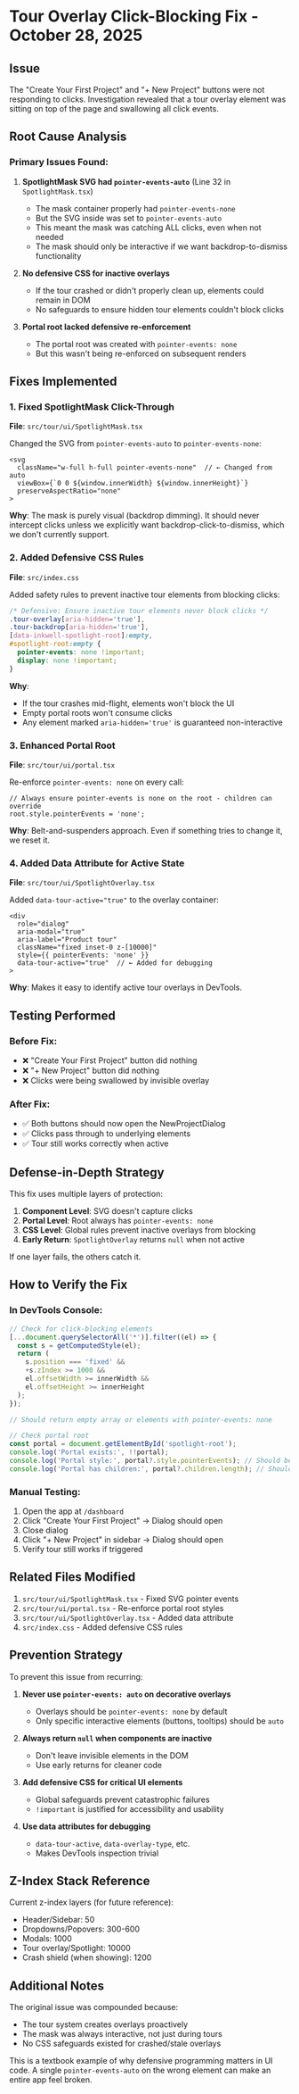 # Tour Overlay Click-Blocking Fix - October 28, 2025

## Issue

The "Create Your First Project" and "+ New Project" buttons were not responding to clicks. Investigation revealed that a tour overlay element was sitting on top of the page and swallowing all click events.

## Root Cause Analysis

### Primary Issues Found:

1. **SpotlightMask SVG had `pointer-events-auto`** (Line 32 in `SpotlightMask.tsx`)
   - The mask container properly had `pointer-events-none`
   - But the SVG inside was set to `pointer-events-auto`
   - This meant the mask was catching ALL clicks, even when not needed
   - The mask should only be interactive if we want backdrop-to-dismiss functionality

2. **No defensive CSS for inactive overlays**
   - If the tour crashed or didn't properly clean up, elements could remain in DOM
   - No safeguards to ensure hidden tour elements couldn't block clicks

3. **Portal root lacked defensive re-enforcement**
   - The portal root was created with `pointer-events: none`
   - But this wasn't being re-enforced on subsequent renders

## Fixes Implemented

### 1. Fixed SpotlightMask Click-Through

**File**: `src/tour/ui/SpotlightMask.tsx`

Changed the SVG from `pointer-events-auto` to `pointer-events-none`:

```tsx
<svg
  className="w-full h-full pointer-events-none"  // ← Changed from auto
  viewBox={`0 0 ${window.innerWidth} ${window.innerHeight}`}
  preserveAspectRatio="none"
>
```

**Why**: The mask is purely visual (backdrop dimming). It should never intercept clicks unless we explicitly want backdrop-click-to-dismiss, which we don't currently support.

### 2. Added Defensive CSS Rules

**File**: `src/index.css`

Added safety rules to prevent inactive tour elements from blocking clicks:

```css
/* Defensive: Ensure inactive tour elements never block clicks */
.tour-overlay[aria-hidden='true'],
.tour-backdrop[aria-hidden='true'],
[data-inkwell-spotlight-root]:empty,
#spotlight-root:empty {
  pointer-events: none !important;
  display: none !important;
}
```

**Why**:

- If the tour crashes mid-flight, elements won't block the UI
- Empty portal roots won't consume clicks
- Any element marked `aria-hidden='true'` is guaranteed non-interactive

### 3. Enhanced Portal Root

**File**: `src/tour/ui/portal.tsx`

Re-enforce `pointer-events: none` on every call:

```tsx
// Always ensure pointer-events is none on the root - children can override
root.style.pointerEvents = 'none';
```

**Why**: Belt-and-suspenders approach. Even if something tries to change it, we reset it.

### 4. Added Data Attribute for Active State

**File**: `src/tour/ui/SpotlightOverlay.tsx`

Added `data-tour-active="true"` to the overlay container:

```tsx
<div
  role="dialog"
  aria-modal="true"
  aria-label="Product tour"
  className="fixed inset-0 z-[10000]"
  style={{ pointerEvents: 'none' }}
  data-tour-active="true"  // ← Added for debugging
>
```

**Why**: Makes it easy to identify active tour overlays in DevTools.

## Testing Performed

### Before Fix:

- ❌ "Create Your First Project" button did nothing
- ❌ "+ New Project" button did nothing
- ❌ Clicks were being swallowed by invisible overlay

### After Fix:

- ✅ Both buttons should now open the NewProjectDialog
- ✅ Clicks pass through to underlying elements
- ✅ Tour still works correctly when active

## Defense-in-Depth Strategy

This fix uses multiple layers of protection:

1. **Component Level**: SVG doesn't capture clicks
2. **Portal Level**: Root always has `pointer-events: none`
3. **CSS Level**: Global rules prevent inactive overlays from blocking
4. **Early Return**: `SpotlightOverlay` returns `null` when not active

If one layer fails, the others catch it.

## How to Verify the Fix

### In DevTools Console:

```javascript
// Check for click-blocking elements
[...document.querySelectorAll('*')].filter((el) => {
  const s = getComputedStyle(el);
  return (
    s.position === 'fixed' &&
    +s.zIndex >= 1000 &&
    el.offsetWidth >= innerWidth &&
    el.offsetHeight >= innerHeight
  );
});

// Should return empty array or elements with pointer-events: none

// Check portal root
const portal = document.getElementById('spotlight-root');
console.log('Portal exists:', !!portal);
console.log('Portal style:', portal?.style.pointerEvents); // Should be 'none'
console.log('Portal has children:', portal?.children.length); // Should be 0 when tour not active
```

### Manual Testing:

1. Open the app at `/dashboard`
2. Click "Create Your First Project" → Dialog should open
3. Close dialog
4. Click "+ New Project" in sidebar → Dialog should open
5. Verify tour still works if triggered

## Related Files Modified

1. `src/tour/ui/SpotlightMask.tsx` - Fixed SVG pointer events
2. `src/tour/ui/portal.tsx` - Re-enforce portal root styles
3. `src/tour/ui/SpotlightOverlay.tsx` - Added data attribute
4. `src/index.css` - Added defensive CSS rules

## Prevention Strategy

To prevent this issue from recurring:

1. **Never use `pointer-events: auto` on decorative overlays**
   - Overlays should be `pointer-events: none` by default
   - Only specific interactive elements (buttons, tooltips) should be `auto`

2. **Always return `null` when components are inactive**
   - Don't leave invisible elements in the DOM
   - Use early returns for cleaner code

3. **Add defensive CSS for critical UI elements**
   - Global safeguards prevent catastrophic failures
   - `!important` is justified for accessibility and usability

4. **Use data attributes for debugging**
   - `data-tour-active`, `data-overlay-type`, etc.
   - Makes DevTools inspection trivial

## Z-Index Stack Reference

Current z-index layers (for future reference):

- Header/Sidebar: 50
- Dropdowns/Popovers: 300-600
- Modals: 1000
- Tour overlay/Spotlight: 10000
- Crash shield (when showing): 1200

## Additional Notes

The original issue was compounded because:

- The tour system creates overlays proactively
- The mask was always interactive, not just during tours
- No CSS safeguards existed for crashed/stale overlays

This is a textbook example of why defensive programming matters in UI code. A single `pointer-events-auto` on the wrong element can make an entire app feel broken.
